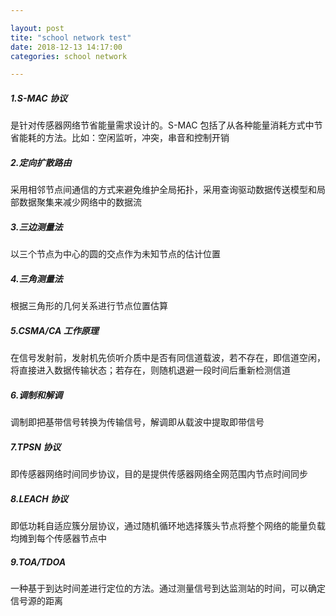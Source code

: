 ```yaml
---

layout: post 
tite: "school network test"
date: 2018-12-13 14:17:00
categories: school network

---
```


##### 1.S-MAC 协议
是针对传感器网络节省能量需求设计的。S-MAC 包括了从各种能量消耗方式中节省能耗的方法。比如：空闲监听，冲突，串音和控制开销

##### 2.定向扩散路由
采用相邻节点间通信的方式来避免维护全局拓扑，采用查询驱动数据传送模型和局部数据聚集来减少网络中的数据流

##### 3.三边测量法
以三个节点为中心的圆的交点作为未知节点的估计位置

##### 4.三角测量法
根据三角形的几何关系进行节点位置估算

##### 5.CSMA/CA 工作原理
在信号发射前，发射机先侦听介质中是否有同信道载波，若不存在，即信道空闲，将直接进入数据传输状态；若存在，则随机退避一段时间后重新检测信道

##### 6.调制和解调
调制即把基带信号转换为传输信号，解调即从载波中提取即带信号

##### 7.TPSN 协议
即传感器网络时间同步协议，目的是提供传感器网络全网范围内节点时间同步

##### 8.LEACH 协议
即低功耗自适应簇分层协议，通过随机循环地选择簇头节点将整个网络的能量负载均摊到每个传感器节点中

##### 9.TOA/TDOA
一种基于到达时间差进行定位的方法。通过测量信号到达监测站的时间，可以确定信号源的距离
